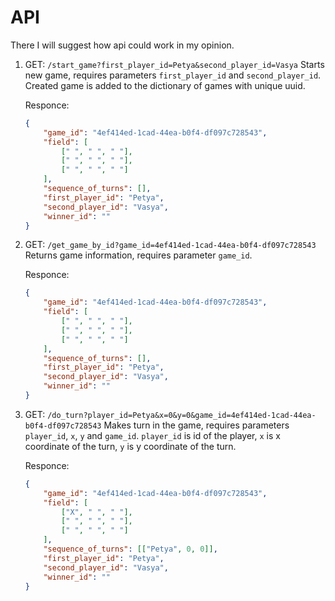 # API

There I will suggest how api could work in my opinion.

1. GET: ```/start_game?first_player_id=Petya&second_player_id=Vasya```
    Starts new game, requires parameters ```first_player_id``` and ```second_player_id```. Created game is added to the dictionary of games with unique uuid.

    Responce:
    ```json
    {
        "game_id": "4ef414ed-1cad-44ea-b0f4-df097c728543",
        "field": [
            [" ", " ", " "],
            [" ", " ", " "],
            [" ", " ", " "]
        ],
        "sequence_of_turns": [],
        "first_player_id": "Petya",
        "second_player_id": "Vasya",
        "winner_id": ""
    }
    ```

2. GET: ```/get_game_by_id?game_id=4ef414ed-1cad-44ea-b0f4-df097c728543```
    Returns game information, requires parameter ```game_id```.

    Responce:
    ```json
    {
        "game_id": "4ef414ed-1cad-44ea-b0f4-df097c728543",
        "field": [
            [" ", " ", " "],
            [" ", " ", " "],
            [" ", " ", " "]
        ],
        "sequence_of_turns": [],
        "first_player_id": "Petya",
        "second_player_id": "Vasya",
        "winner_id": ""
    }
    ```

3. GET: ```/do_turn?player_id=Petya&x=0&y=0&game_id=4ef414ed-1cad-44ea-b0f4-df097c728543```
    Makes turn in the game, requires parameters ```player_id```, ```x```, ```y``` and ```game_id```. ```player_id``` is id of the player, ```x``` is x coordinate of the turn, ```y``` is y coordinate of the turn. 

    Responce:
    ```json
    {
        "game_id": "4ef414ed-1cad-44ea-b0f4-df097c728543",
        "field": [
            ["X", " ", " "],
            [" ", " ", " "],
            [" ", " ", " "]
        ],
        "sequence_of_turns": [["Petya", 0, 0]],
        "first_player_id": "Petya",
        "second_player_id": "Vasya",
        "winner_id": ""
    }
    ```
